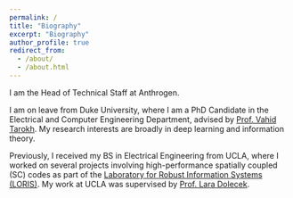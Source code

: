 ```yaml
---
permalink: /
title: "Biography"
excerpt: "Biography"
author_profile: true
redirect_from: 
  - /about/
  - /about.html
---
```


I am the Head of Technical Staff at Anthrogen.

I am on leave from Duke University, where I am a PhD Candidate in the Electrical and Computer Engineering Department, advised by [Prof. Vahid Tarokh](https://ece.duke.edu/faculty/vahid-tarokh). My research interests are broadly in deep learning and information theory.

Previously, I received my BS in Electrical Engineering from UCLA, where I worked on several projects involving high-performance spatially coupled (SC) codes as part of the [Laboratory for Robust Information Systems (LORIS)](https://loris.seas.ucla.edu/). My work at UCLA was supervised by [Prof. Lara Dolecek](https://samueli.ucla.edu/people/lara-dolecek/).
